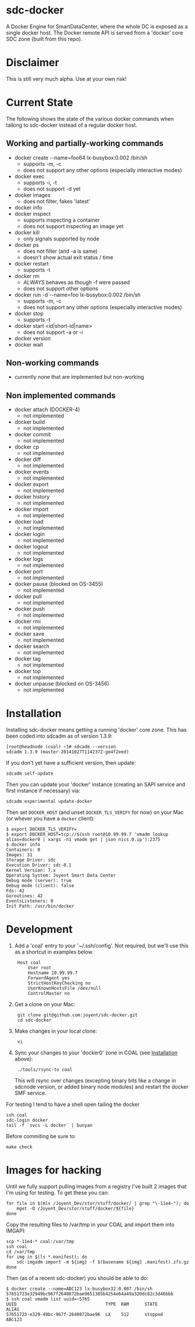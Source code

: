 <!--
    This Source Code Form is subject to the terms of the Mozilla Public
    License, v. 2.0. If a copy of the MPL was not distributed with this
    file, You can obtain one at http://mozilla.org/MPL/2.0/.
-->

<!--
    Copyright (c) 2014, Joyent, Inc.
-->

# sdc-docker

A Docker Engine for SmartDataCenter, where the whole DC is
exposed as a single docker host. The Docker remote API is
served from a 'docker' core SDC zone (built from this repo).


# Disclaimer

This is still very much alpha. Use at your own risk!


# Current State

The following shows the state of the various docker commands when talking to
sdc-docker instead of a regular docker host.

## Working and partially-working commands

 * docker create --name=foo64 lx-busybox:0.002 /bin/sh
   * supports -m, -c
   * does not support any other options (especially interactive modes)
 * docker exec
   * supports -i, -t
   * does not support -d yet
 * docker images
   * does not filter, fakes 'latest'
 * docker info
 * docker inspect
   * supports inspecting a container
   * does not support inspecting an image yet
 * docker kill
   * only signals supported by node
 * docker ps
   * does not filter (and -a is same)
   * doesn't show actual exit status / time
 * docker restart
   * supports -t
 * docker rm
   * *ALWAYS* behaves as though -f were passed
   * does not support other options
 * docker run -d --name=foo lx-busybox:0.002 /bin/sh
   * supports -m, -c
   * does not support any other options (especially interactive modes)
 * docker stop
   * supports -t
 * docker start <id|short-id|name>
   * does not support -a or -i
 * docker version
 * docker wait

## Non-working commands

 * currently none that are implemented but non-working

## Non implemented commands

 * docker attach (DOCKER-4)
   * not implemented
 * docker build
   * not implemented
 * docker commit
   * not implemented
 * docker cp
   * not implemented
 * docker diff
   * not implemented
 * docker events
   * not implemented
 * docker export
   * not implemented
 * docker history
   * not implemented
 * docker import
   * not implemented
 * docker load
   * not implemented
 * docker login
   * not implemented
 * docker logout
   * not implemented
 * docker logs
   * not implemented
 * docker port
   * not implemented
 * docker pause (blocked on OS-3455)
   * not implemented
 * docker pull
   * not implemented
 * docker push
   * not implemented
 * docker rmi
   * not implemented
 * docker save
   * not implemented
 * docker search
   * not implemented
 * docker tag
   * not implemented
 * docker top
   * not implemented
 * docker unpause (blocked on OS-3456)
   * not implemented


# Installation

Installing sdc-docker means getting a running 'docker' core zone. This
has been coded into sdcadm as of version 1.3.9:

    [root@headnode (coal) ~]# sdcadm --version
    sdcadm 1.3.9 (master-20141027T114237Z-ge4f2eed)

If you don't yet have a sufficient version, then update:

    sdcadm self-update

Then you can update your 'docker' instance (creating an SAPI service and
first instance if necessary) via:

    sdcadm experimental update-docker

Then set `DOCKER_HOST` (and unset `DOCKER_TLS_VERIFY` for now) on your Mac
(or whever you have a `docker` client):

    $ export DOCKER_TLS_VERIFY=
    $ export DOCKER_HOST=tcp://$(ssh root@10.99.99.7 'vmadm lookup alias=docker0 | xargs -n1 vmadm get | json nics.0.ip'):2375
    $ docker info
    Containers: 0
    Images: 31
    Storage Driver: sdc
    Execution Driver: sdc-0.1
    Kernel Version: 7.x
    Operating System: Joyent Smart Data Center
    Debug mode (server): true
    Debug mode (client): false
    Fds: 42
    Goroutines: 42
    EventsListeners: 0
    Init Path: /usr/bin/docker


# Development

1. Add a 'coal' entry to your '~/.ssh/config'. Not required, but we'll use this
   as a shortcut in examples below.

        Host coal
            User root
            Hostname 10.99.99.7
            ForwardAgent yes
            StrictHostKeyChecking no
            UserKnownHostsFile /dev/null
            ControlMaster no

2. Get a clone on your Mac:

        git clone git@github.com:joyent/sdc-docker.git
        cd sdc-docker

3. Make changes in your local clone:

        vi

4. Sync your changes to your 'docker0' zone in COAL (see
   [Installation](#installation) above):

        ./tools/rsync-to coal

   This will rsync over changes (excepting binary bits like a change in
   sdcnode version, or added binary node modules) and restart the docker
   SMF service.


For testing I tend to have a shell open tailing the docker

    ssh coal
    sdc-login docker
    tail -f `svcs -L docker` | bunyan

Before commiting be sure to:

    make check


# Images for hacking

Until we fully support pulling images from a registry I've built 2 images that
I'm using for testing. To get these you can:

    for file in $(mls /Joyent_Dev/stor/stuff/docker/ | grep "\-11e4-"); do
        mget -O /Joyent_Dev/stor/stuff/docker/${file}
    done

Copy the resulting files to /var/tmp in your COAL and import them into IMGAPI:

    scp *-11e4-* coal:/var/tmp
    ssh coal
    cd /var/tmp
    for img in $(ls *.manifest); do
        sdc-imgadm import -m ${img} -f $(basename ${img} .manifest).zfs.gz
    done

Then (as of a recent sdc-docker) you should be able to do:

    $ docker create --name=ABC123 lx-busybox32:0.007 /bin/sh
    57651723e32949bc967f2640872bae9651385b4254e64a49a320dc82c3d46bbb
    $ ssh coal vmadm list uuid=~5765
    UUID                                  TYPE  RAM      STATE             ALIAS
    57651723-e329-49bc-967f-2640872bae96  LX    512      stopped           ABC123
